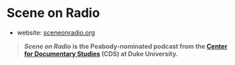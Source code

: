 # Scene on Radio
- website: [sceneonradio.org](https://www.sceneonradio.org/)

> **_Scene on Radio_ is the Peabody-nominated podcast from the [Center for Documentary Studies](https://documentarystudies.duke.edu/) (CDS) at Duke University.**